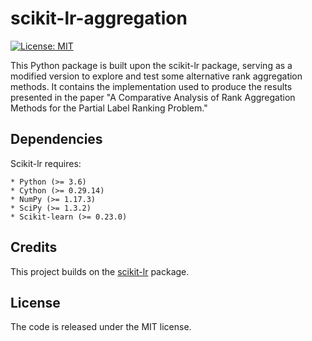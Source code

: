 # scikit-lr-aggregation
[![License: MIT](https://img.shields.io/badge/License-MIT-yellow.svg)](https://opensource.org/licenses/MIT)

This Python package is built upon the scikit-lr package, serving as a modified version to explore and test some alternative rank aggregation methods. It contains the implementation used to produce the results presented in the paper "A Comparative Analysis of Rank Aggregation Methods for the Partial Label Ranking Problem."

## Dependencies

Scikit-lr requires:

    * Python (>= 3.6)
    * Cython (>= 0.29.14)
    * NumPy (>= 1.17.3)
    * SciPy (>= 1.3.2)
    * Scikit-learn (>= 0.23.0)
    
## Credits
This project builds on the [scikit-lr](https://github.com/alfaro96/scikit-lr) package. 

## License
The code is released under the MIT license.
